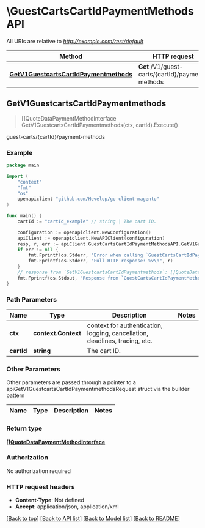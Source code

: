 # \GuestCartsCartIdPaymentMethodsAPI

All URIs are relative to *http://example.com/rest/default*

Method | HTTP request | Description
------------- | ------------- | -------------
[**GetV1GuestcartsCartIdPaymentmethods**](GuestCartsCartIdPaymentMethodsAPI.md#GetV1GuestcartsCartIdPaymentmethods) | **Get** /V1/guest-carts/{cartId}/payment-methods | guest-carts/{cartId}/payment-methods



## GetV1GuestcartsCartIdPaymentmethods

> []QuoteDataPaymentMethodInterface GetV1GuestcartsCartIdPaymentmethods(ctx, cartId).Execute()

guest-carts/{cartId}/payment-methods



### Example

```go
package main

import (
	"context"
	"fmt"
	"os"
	openapiclient "github.com/Hevelop/go-client-magento"
)

func main() {
	cartId := "cartId_example" // string | The cart ID.

	configuration := openapiclient.NewConfiguration()
	apiClient := openapiclient.NewAPIClient(configuration)
	resp, r, err := apiClient.GuestCartsCartIdPaymentMethodsAPI.GetV1GuestcartsCartIdPaymentmethods(context.Background(), cartId).Execute()
	if err != nil {
		fmt.Fprintf(os.Stderr, "Error when calling `GuestCartsCartIdPaymentMethodsAPI.GetV1GuestcartsCartIdPaymentmethods``: %v\n", err)
		fmt.Fprintf(os.Stderr, "Full HTTP response: %v\n", r)
	}
	// response from `GetV1GuestcartsCartIdPaymentmethods`: []QuoteDataPaymentMethodInterface
	fmt.Fprintf(os.Stdout, "Response from `GuestCartsCartIdPaymentMethodsAPI.GetV1GuestcartsCartIdPaymentmethods`: %v\n", resp)
}
```

### Path Parameters


Name | Type | Description  | Notes
------------- | ------------- | ------------- | -------------
**ctx** | **context.Context** | context for authentication, logging, cancellation, deadlines, tracing, etc.
**cartId** | **string** | The cart ID. | 

### Other Parameters

Other parameters are passed through a pointer to a apiGetV1GuestcartsCartIdPaymentmethodsRequest struct via the builder pattern


Name | Type | Description  | Notes
------------- | ------------- | ------------- | -------------


### Return type

[**[]QuoteDataPaymentMethodInterface**](QuoteDataPaymentMethodInterface.md)

### Authorization

No authorization required

### HTTP request headers

- **Content-Type**: Not defined
- **Accept**: application/json, application/xml

[[Back to top]](#) [[Back to API list]](../README.md#documentation-for-api-endpoints)
[[Back to Model list]](../README.md#documentation-for-models)
[[Back to README]](../README.md)

